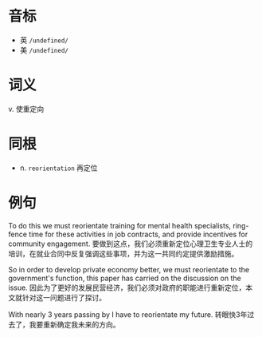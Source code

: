 # 音标

- 英 `/undefined/`
- 美 `/undefined/`

# 词义

v. 使重定向


# 同根

- n. `reorientation` 再定位

# 例句

To do this we must reorientate training for mental health specialists, ring-fence time for these activities in job contracts, and provide incentives for community engagement.
要做到这点，我们必须重新定位心理卫生专业人士的培训，在就业合同中反复强调这些事项，并为这一共同约定提供激励措施。

So in order to develop private economy better, we must reorientate to the government's function, this paper has carried on the discussion on the issue.
因此为了更好的发展民营经济，我们必须对政府的职能进行重新定位，本文就针对这一问题进行了探讨。

With nearly 3 years passing by I have to reorientate my future.
转眼快3年过去了，我要重新确定我未来的方向。


